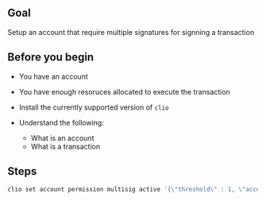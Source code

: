 ## Goal

Setup an account that require multiple signatures for signning a transaction

## Before you begin

* You have an account

* You have enough resoruces allocated to execute the transaction

* Install the currently supported version of `clio`

* Understand the following:
  * What is an account
  * What is a transaction


## Steps

```sh
clio set account permission multisig active '{\"threshold\" : 1, \"accounts\" :[{\"permission\":{\"actor\":\"eosio\",\"permission\":\"active\"},\"weight\":1},{\"permission\":{\"actor\":\"customera\",\"permission\":\"active\"},\"weight\":1}]}' owner -p multisig@owner"
```